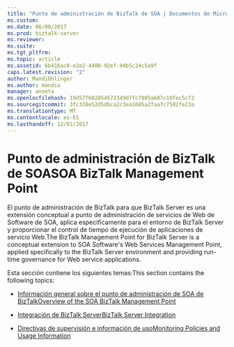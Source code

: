 ```yaml
---
title: "Punto de administración de BizTalk de SOA | Documentos de Microsoft"
ms.custom: 
ms.date: 06/08/2017
ms.prod: biztalk-server
ms.reviewer: 
ms.suite: 
ms.tgt_pltfrm: 
ms.topic: article
ms.assetid: 6b416ac8-e2e2-4400-92ef-94b5c24c5a9f
caps.latest.revision: "2"
author: MandiOhlinger
ms.author: mandia
manager: anneta
ms.openlocfilehash: 19d57f602854572349d7fc7905a607c19fec5cf2
ms.sourcegitcommit: 3fc338e52d5dbca2c3ea1685a2faafc7582fe23a
ms.translationtype: MT
ms.contentlocale: es-ES
ms.lasthandoff: 12/01/2017
---
```

# <a name="soa-biztalk-management-point"></a><span data-ttu-id="8d49e-102">Punto de administración de BizTalk de SOA</span><span class="sxs-lookup"><span data-stu-id="8d49e-102">SOA BizTalk Management Point</span></span>
<span data-ttu-id="8d49e-103">El punto de administración de BizTalk para que BizTalk Server es una extensión conceptual a punto de administración de servicios de Web de Software de SOA, aplica específicamente para el entorno de BizTalk Server y proporcionar el control de tiempo de ejecución de aplicaciones de servicio Web.</span><span class="sxs-lookup"><span data-stu-id="8d49e-103">The BizTalk Management Point for BizTalk Server is a conceptual extension to SOA Software's Web Services Management Point, applied specifically to the BizTalk Server environment and providing run-time governance for Web service applications.</span></span>  
  
 <span data-ttu-id="8d49e-104">Esta sección contiene los siguientes temas:</span><span class="sxs-lookup"><span data-stu-id="8d49e-104">This section contains the following topics:</span></span>  
  
-   [<span data-ttu-id="8d49e-105">Información general sobre el punto de administración de SOA de BizTalk</span><span class="sxs-lookup"><span data-stu-id="8d49e-105">Overview of the SOA BizTalk Management Point</span></span>](../esb-toolkit/overview-of-the-soa-biztalk-management-point.md)  
  
-   [<span data-ttu-id="8d49e-106">Integración de BizTalk Server</span><span class="sxs-lookup"><span data-stu-id="8d49e-106">BizTalk Server Integration</span></span>](../esb-toolkit/biztalk-server-integration1.md)  
  
-   [<span data-ttu-id="8d49e-107">Directivas de supervisión e información de uso</span><span class="sxs-lookup"><span data-stu-id="8d49e-107">Monitoring Policies and Usage Information</span></span>](../esb-toolkit/monitoring-policies-and-usage-information.md)